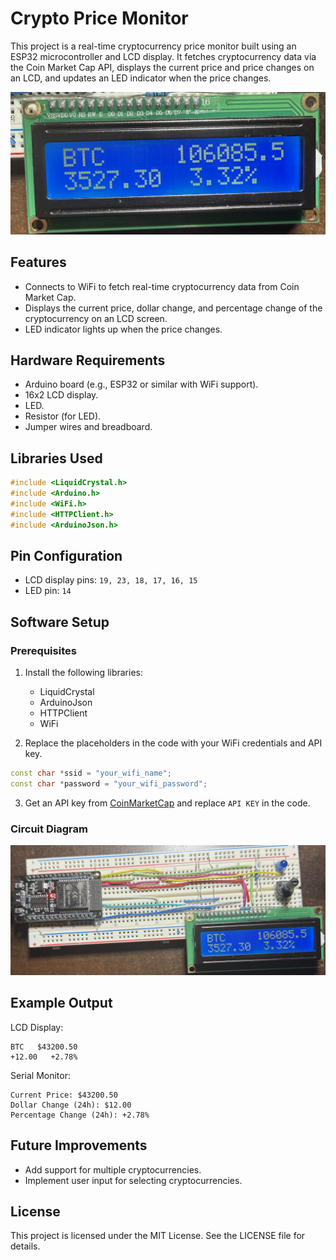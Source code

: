# Crypto Price Monitor

This project is a real-time cryptocurrency price monitor built using an ESP32 microcontroller and LCD display. It fetches cryptocurrency data via the Coin Market Cap API, displays the current price and price changes on an LCD, and updates an LED indicator when the price changes.

![LCD](Display.png)


## Features

- Connects to WiFi to fetch real-time cryptocurrency data from Coin Market Cap.
- Displays the current price, dollar change, and percentage change of the cryptocurrency on an LCD screen.
- LED indicator lights up when the price changes.

## Hardware Requirements

- Arduino board (e.g., ESP32 or similar with WiFi support).
- 16x2 LCD display.
- LED.
- Resistor (for LED).
- Jumper wires and breadboard.

## Libraries Used

```cpp
#include <LiquidCrystal.h>
#include <Arduino.h>
#include <WiFi.h>
#include <HTTPClient.h>
#include <ArduinoJson.h>
```

## Pin Configuration

- LCD display pins: `19, 23, 18, 17, 16, 15`
- LED pin: `14`

## Software Setup

### Prerequisites

1. Install the following libraries:
   - LiquidCrystal
   - ArduinoJson
   - HTTPClient
   - WiFi

2. Replace the placeholders in the code with your WiFi credentials and API key.

```cpp
const char *ssid = "your_wifi_name";
const char *password = "your_wifi_password";
```

3. Get an API key from [CoinMarketCap](https://coinmarketcap.com/api/) and replace `API KEY` in the code.

### Circuit Diagram

![CircuitDiagram](Circuit.png)

## Example Output

LCD Display:

```
BTC   $43200.50
+12.00   +2.78%
```

Serial Monitor:

```
Current Price: $43200.50
Dollar Change (24h): $12.00
Percentage Change (24h): +2.78%
```

## Future Improvements

- Add support for multiple cryptocurrencies.
- Implement user input for selecting cryptocurrencies.

## License

This project is licensed under the MIT License. See the LICENSE file for details.
